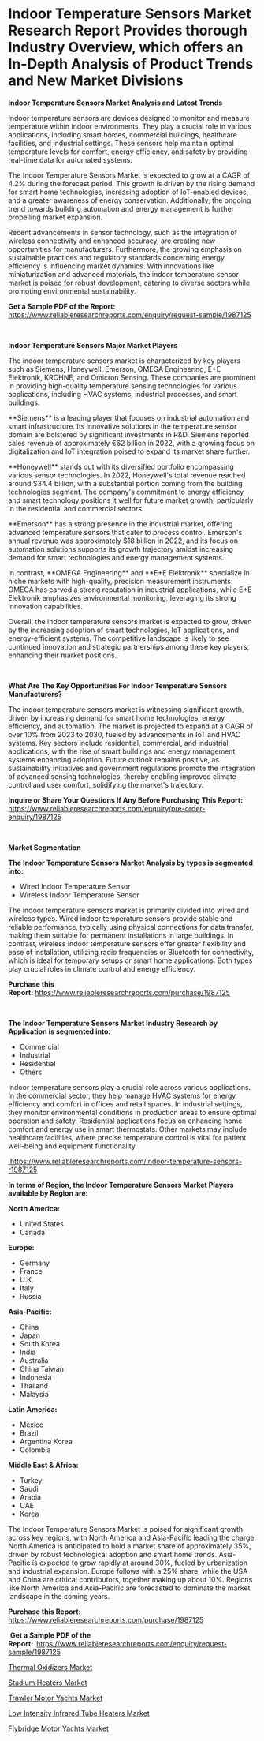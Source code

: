 <p><h1>Indoor Temperature Sensors Market Research Report Provides thorough Industry Overview, which offers an In-Depth Analysis of Product Trends and New Market Divisions</h1></p><p><strong>Indoor Temperature Sensors Market Analysis and Latest Trends</strong></p>
<p><p>Indoor temperature sensors are devices designed to monitor and measure temperature within indoor environments. They play a crucial role in various applications, including smart homes, commercial buildings, healthcare facilities, and industrial settings. These sensors help maintain optimal temperature levels for comfort, energy efficiency, and safety by providing real-time data for automated systems.</p><p>The Indoor Temperature Sensors Market is expected to grow at a CAGR of 4.2% during the forecast period. This growth is driven by the rising demand for smart home technologies, increasing adoption of IoT-enabled devices, and a greater awareness of energy conservation. Additionally, the ongoing trend towards building automation and energy management is further propelling market expansion.</p><p>Recent advancements in sensor technology, such as the integration of wireless connectivity and enhanced accuracy, are creating new opportunities for manufacturers. Furthermore, the growing emphasis on sustainable practices and regulatory standards concerning energy efficiency is influencing market dynamics. With innovations like miniaturization and advanced materials, the indoor temperature sensor market is poised for robust development, catering to diverse sectors while promoting environmental sustainability.</p></p>
<p><strong>Get a Sample PDF of the Report:&nbsp;</strong> <a href="https://www.reliableresearchreports.com/enquiry/request-sample/1987125?utm_campaign=7&utm_medium=2&utm_source=Github&utm_content=ia&utm_term=10042025&utm_id=indoor-temperature-sensors">https://www.reliableresearchreports.com/enquiry/request-sample/1987125</a></p>
<p>&nbsp;</p>
<p><strong>Indoor Temperature Sensors Major Market Players</strong></p>
<p><p>The indoor temperature sensors market is characterized by key players such as Siemens, Honeywell, Emerson, OMEGA Engineering, E+E Elektronik, KROHNE, and Omicron Sensing. These companies are prominent in providing high-quality temperature sensing technologies for various applications, including HVAC systems, industrial processes, and smart buildings.</p><p>**Siemens** is a leading player that focuses on industrial automation and smart infrastructure. Its innovative solutions in the temperature sensor domain are bolstered by significant investments in R&D. Siemens reported sales revenue of approximately €62 billion in 2022, with a growing focus on digitalization and IoT integration poised to expand its market share further.</p><p>**Honeywell** stands out with its diversified portfolio encompassing various sensor technologies. In 2022, Honeywell's total revenue reached around $34.4 billion, with a substantial portion coming from the building technologies segment. The company's commitment to energy efficiency and smart technology positions it well for future market growth, particularly in the residential and commercial sectors.</p><p>**Emerson** has a strong presence in the industrial market, offering advanced temperature sensors that cater to process control. Emerson's annual revenue was approximately $18 billion in 2022, and its focus on automation solutions supports its growth trajectory amidst increasing demand for smart technologies and energy management systems.</p><p>In contrast, **OMEGA Engineering** and **E+E Elektronik** specialize in niche markets with high-quality, precision measurement instruments. OMEGA has carved a strong reputation in industrial applications, while E+E Elektronik emphasizes environmental monitoring, leveraging its strong innovation capabilities.</p><p>Overall, the indoor temperature sensors market is expected to grow, driven by the increasing adoption of smart technologies, IoT applications, and energy-efficient systems. The competitive landscape is likely to see continued innovation and strategic partnerships among these key players, enhancing their market positions.</p></p>
<p>&nbsp;</p>
<p><strong>What Are The Key Opportunities For Indoor Temperature Sensors Manufacturers?</strong></p>
<p><p>The indoor temperature sensors market is witnessing significant growth, driven by increasing demand for smart home technologies, energy efficiency, and automation. The market is projected to expand at a CAGR of over 10% from 2023 to 2030, fueled by advancements in IoT and HVAC systems. Key sectors include residential, commercial, and industrial applications, with the rise of smart buildings and energy management systems enhancing adoption. Future outlook remains positive, as sustainability initiatives and government regulations promote the integration of advanced sensing technologies, thereby enabling improved climate control and user comfort, solidifying the market's trajectory.</p></p>
<p><strong>Inquire or Share Your Questions If Any Before Purchasing This Report:</strong> <a href="https://www.reliableresearchreports.com/enquiry/pre-order-enquiry/1987125?utm_campaign=7&utm_medium=2&utm_source=Github&utm_content=ia&utm_term=10042025&utm_id=indoor-temperature-sensors">https://www.reliableresearchreports.com/enquiry/pre-order-enquiry/1987125</a></p>
<p>&nbsp;</p>
<p><strong>Market Segmentation</strong></p>
<p><strong>The Indoor Temperature Sensors Market Analysis by types is segmented into:</strong></p>
<p><ul><li>Wired Indoor Temperature Sensor</li><li>Wireless Indoor Temperature Sensor</li></ul></p>
<p><p>The indoor temperature sensors market is primarily divided into wired and wireless types. Wired indoor temperature sensors provide stable and reliable performance, typically using physical connections for data transfer, making them suitable for permanent installations in large buildings. In contrast, wireless indoor temperature sensors offer greater flexibility and ease of installation, utilizing radio frequencies or Bluetooth for connectivity, which is ideal for temporary setups or smart home applications. Both types play crucial roles in climate control and energy efficiency.</p></p>
<p><strong>Purchase this Report:&nbsp;</strong><a href="https://www.reliableresearchreports.com/purchase/1987125?utm_campaign=7&utm_medium=2&utm_source=Github&utm_content=ia&utm_term=10042025&utm_id=indoor-temperature-sensors">https://www.reliableresearchreports.com/purchase/1987125</a></p>
<p>&nbsp;</p>
<p><strong>The Indoor Temperature Sensors Market Industry Research by Application is segmented into:</strong></p>
<p><ul><li>Commercial</li><li>Industrial</li><li>Residential</li><li>Others</li></ul></p>
<p><p>Indoor temperature sensors play a crucial role across various applications. In the commercial sector, they help manage HVAC systems for energy efficiency and comfort in offices and retail spaces. In industrial settings, they monitor environmental conditions in production areas to ensure optimal operation and safety. Residential applications focus on enhancing home comfort and energy use in smart thermostats. Other markets may include healthcare facilities, where precise temperature control is vital for patient well-being and equipment functionality.</p></p>
<p><a href="https://www.reliableresearchreports.com/indoor-temperature-sensors-r1987125?utm_campaign=7&utm_medium=2&utm_source=Github&utm_content=ia&utm_term=10042025&utm_id=indoor-temperature-sensors">&nbsp;https://www.reliableresearchreports.com/indoor-temperature-sensors-r1987125</a></p>
<p><strong>In terms of Region, the Indoor Temperature Sensors Market Players available by Region are:</strong></p>
<p>
    <p> <strong> North America: </strong>
        <ul>
            <li>United States</li>
            <li>Canada</li>
        </ul>
        </p> 
    <p> <strong> Europe: </strong>
        <ul>
            <li>Germany</li>
            <li>France</li>
            <li>U.K.</li>
            <li>Italy</li>
            <li>Russia</li>
        </ul>
        </p> 
    <p> <strong> Asia-Pacific: </strong>
        <ul>
            <li>China</li>
            <li>Japan</li>
            <li>South Korea</li>
            <li>India</li>
            <li>Australia</li>
            <li>China Taiwan</li>
            <li>Indonesia</li>
            <li>Thailand</li>
            <li>Malaysia</li>
        </ul>
        </p> 
    <p> <strong> Latin America: </strong>
        <ul>
            <li>Mexico</li>
            <li>Brazil</li>
            <li>Argentina Korea</li>
            <li>Colombia</li>
        </ul>
        </p> 
    <p> <strong> Middle East & Africa: </strong>
        <ul>
            <li>Turkey</li>
            <li>Saudi</li>
            <li>Arabia</li>
            <li>UAE</li>
            <li>Korea</li>
        </ul>
    </p>
    </p>
<p><p>The Indoor Temperature Sensors Market is poised for significant growth across key regions, with North America and Asia-Pacific leading the charge. North America is anticipated to hold a market share of approximately 35%, driven by robust technological adoption and smart home trends. Asia-Pacific is expected to grow rapidly at around 30%, fueled by urbanization and industrial expansion. Europe follows with a 25% share, while the USA and China are critical contributors, together making up about 10%. Regions like North America and Asia-Pacific are forecasted to dominate the market landscape in the coming years.</p></p>
<p><strong>Purchase this Report: </strong><a href="https://www.reliableresearchreports.com/purchase/1987125?utm_campaign=7&utm_medium=2&utm_source=Github&utm_content=ia&utm_term=10042025&utm_id=indoor-temperature-sensors">https://www.reliableresearchreports.com/purchase/1987125</a></p>
<p>&nbsp;<strong>Get a Sample PDF of the Report:&nbsp;&nbsp;</strong><a href="https://www.reliableresearchreports.com/enquiry/request-sample/1987125?utm_campaign=7&utm_medium=2&utm_source=Github&utm_content=ia&utm_term=10042025&utm_id=indoor-temperature-sensors">https://www.reliableresearchreports.com/enquiry/request-sample/1987125</a></p>
<p><strong></strong></p>
<p><p><a href="https://github.com/raeezkenedz/Market-Research-Report-List-1/blob/main/thermal-oxidizers-market.md?utm_campaign=7&utm_medium=2&utm_source=Github&utm_content=ia&utm_term=10042025&utm_id=indoor-temperature-sensors">Thermal Oxidizers Market</a></p><p><a href="https://github.com/cheryjhonson/Market-Research-Report-List-1/blob/main/stadium-heaters-market.md?utm_campaign=7&utm_medium=2&utm_source=Github&utm_content=ia&utm_term=10042025&utm_id=indoor-temperature-sensors">Stadium Heaters Market</a></p><p><a href="https://github.com/SanjidaKhan901/Market-Research-Report-List-2/blob/main/trawler-motor-yachts-market.md?utm_campaign=7&utm_medium=2&utm_source=Github&utm_content=ia&utm_term=10042025&utm_id=indoor-temperature-sensors">Trawler Motor Yachts Market</a></p><p><a href="https://github.com/pelahotayabe/Market-Research-Report-List-1/blob/main/low-intensity-infrared-tube-heaters-market.md?utm_campaign=7&utm_medium=2&utm_source=Github&utm_content=ia&utm_term=10042025&utm_id=indoor-temperature-sensors">Low Intensity Infrared Tube Heaters Market</a></p><p><a href="https://github.com/AngelaWalsh696/Market-Research-Report-List-2/blob/main/flybridge-motor-yachts-market.md?utm_campaign=7&utm_medium=2&utm_source=Github&utm_content=ia&utm_term=10042025&utm_id=indoor-temperature-sensors">Flybridge Motor Yachts Market</a></p></p>